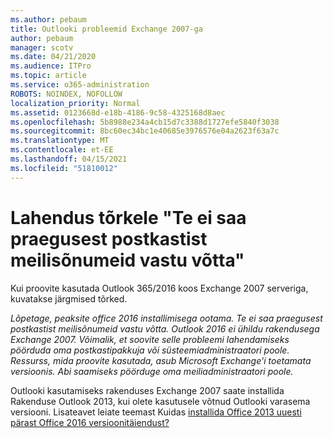 ```yaml
---
ms.author: pebaum
title: Outlooki probleemid Exchange 2007-ga
author: pebaum
manager: scotv
ms.date: 04/21/2020
ms.audience: ITPro
ms.topic: article
ms.service: o365-administration
ROBOTS: NOINDEX, NOFOLLOW
localization_priority: Normal
ms.assetid: 0123668d-e18b-4186-9c58-4325168d8aec
ms.openlocfilehash: 5b8988e234a4cb15d7c3388d1727efe5840f3038
ms.sourcegitcommit: 8bc60ec34bc1e40685e3976576e04a2623f63a7c
ms.translationtype: MT
ms.contentlocale: et-EE
ms.lasthandoff: 04/15/2021
ms.locfileid: "51810012"
---
```

# <a name="solution-for-error-you-wont-be-able-to-receive-mail-from-a-current-mailbox"></a>Lahendus tõrkele "Te ei saa praegusest postkastist meilisõnumeid vastu võtta"
Kui proovite kasutada Outlook 365/2016 koos Exchange 2007 serveriga, kuvatakse järgmised tõrked.

*Lõpetage, peaksite office 2016 installimisega ootama. Te ei saa praegusest postkastist meilisõnumeid vastu võtta. Outlook 2016 ei ühildu rakendusega Exchange 2007. Võimalik, et soovite selle probleemi lahendamiseks pöörduda oma postkastipakkuja või süsteemiadministraatori poole. Ressurss, mida proovite kasutada, asub Microsoft Exchange'i toetamata versioonis. Abi saamiseks pöörduge oma meiliadministraatori poole.*

Outlooki kasutamiseks rakenduses Exchange 2007 saate installida Rakenduse Outlook 2013, kui olete kasutusele võtnud Outlooki varasema versiooni. Lisateavet leiate teemast Kuidas [installida Office 2013 uuesti pärast Office 2016 versioonitäiendust?](https://support.office.com/article/a6ca92f4-cbb4-4609-9fdb-f8d3dd6812f3)